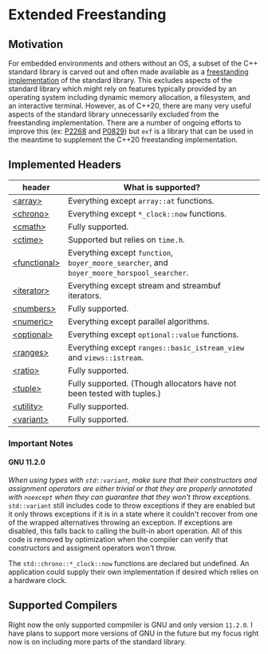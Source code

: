 # Extended Freestanding

## Motivation

For embedded environments and others without an OS, a subset of the C++ standard library is carved out and often made available as a [freestanding implementation](https://en.cppreference.com/w/cpp/freestanding) of the standard library. This excludes aspects of the standard library which might rely on features typically provided by an operating system including dynamic memory allocation, a filesystem, and an interactive terminal. However, as of C++20, there are many very useful aspects of the standard library unnecessarily excluded from the freestanding implementation. There are a number of ongoing efforts to improve this (ex: [P2268](https://www.open-std.org/jtc1/sc22/wg21/docs/papers/2020/p2268r0.html) and [P0829](https://www.open-std.org/jtc1/sc22/wg21/docs/papers/2019/p0829r4.html)) but `exf` is a library that can be used in the meantime to supplement the C++20 freestanding implementation.

## Implemented Headers

| header | What is supported? |
| --- | --- |
| [\<array\>](https://en.cppreference.com/w/cpp/header/array) | Everything except `array::at` functions. |
| [\<chrono\>](https://en.cppreference.com/w/cpp/header/chrono) | Everything except `*_clock::now` functions. |
| [\<cmath\>](https://en.cppreference.com/w/cpp/header/cmath) | Fully supported. |
| [\<ctime\>](https://en.cppreference.com/w/cpp/header/ctime) | Supported but relies on `time.h`. |
| [\<functional\>](https://en.cppreference.com/w/cpp/header/functional) | Everything except `function`, `boyer_moore_searcher`, and `boyer_moore_horspool_searcher`. |
| [\<iterator\>](https://en.cppreference.com/w/cpp/header/iterator) | Everything except stream and streambuf iterators. |
| [\<numbers\>](https://en.cppreference.com/w/cpp/header/numbers) | Fully supported. |
| [\<numeric\>](https://en.cppreference.com/w/cpp/header/numeric) | Everything except parallel algorithms. |
| [\<optional\>](https://en.cppreference.com/w/cpp/header/optional) | Everything except `optional::value` functions. |
| [\<ranges\>](https://en.cppreference.com/w/cpp/header/ranges) | Everything except `ranges::basic_istream_view` and `views::istream`. |
| [\<ratio\>](https://en.cppreference.com/w/cpp/header/ratio) | Fully supported. |
| [\<tuple\>](https://en.cppreference.com/w/cpp/header/tuple) | Fully supported. (Though allocators have not been tested with tuples.) |
| [\<utility\>](https://en.cppreference.com/w/cpp/header/utility) | Fully supported. |
| [\<variant\>](https://en.cppreference.com/w/cpp/header/variant) | Fully supported. |

### Important Notes

#### GNU 11.2.0
_When using types with `std::variant`, make sure that their constructors and assignment operators are either trivial or that they are properly annotated with `noexcept` when they can guarantee that they won't throw exceptions._ `std::variant` still includes code to throw exceptions if they are enabled but it only throws exceptions if it is in a state where it couldn't recover from one of the wrapped alternatives throwing an exception. If exceptions are disabled, this falls back to calling the built-in abort operation. All of this code is removed by optimization when the compiler can verify that constructors and assigment operators won't throw.

The `std::chrono::*_clock::now` functions are declared but undefined. An application could supply their own implementation if desired which relies on a hardware clock.

## Supported Compilers

Right now the only supported compmiler is GNU and only version `11.2.0`. I have plans to support more versions of GNU in the future but my focus right now is on including more parts of the standard library.
